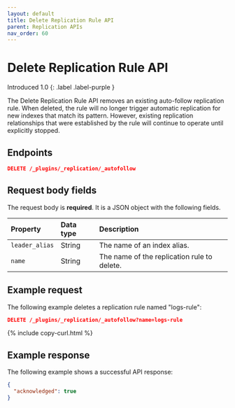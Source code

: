 ```yaml
---
layout: default
title: Delete Replication Rule API
parent: Replication APIs
nav_order: 60
---
```


# Delete Replication Rule API
Introduced 1.0
{: .label .label-purple }

The Delete Replication Rule API removes an existing auto-follow replication rule. When deleted, the rule will no longer trigger automatic replication for new indexes that match its pattern. However, existing replication relationships that were established by the rule will continue to operate until explicitly stopped.

<!-- spec_insert_start
api: replication.delete_replication_rule
component: endpoints
-->
## Endpoints
```json
DELETE /_plugins/_replication/_autofollow
```
<!-- spec_insert_end -->

<!-- spec_insert_start
api: replication.delete_replication_rule
component: request_body_parameters
-->
## Request body fields

The request body is __required__. It is a JSON object with the following fields.

| Property | Data type | Description |
| :--- | :--- | :--- |
| `leader_alias` | String | The name of an index alias. |
| `name` | String | The name of the replication rule to delete. |

<!-- spec_insert_end -->

## Example request

The following example deletes a replication rule named "logs-rule":

```json
DELETE /_plugins/_replication/_autofollow?name=logs-rule
```
{% include copy-curl.html %}

## Example response

The following example shows a successful API response:

```json
{
  "acknowledged": true
}
```
